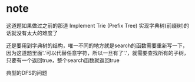 # note

这道题如果做过之前的那道 Implement Trie (Prefix Tree) 实现字典树(前缀树)的话就没有太大的难度了

还是要用到字典树的结构，唯一不同的地方就是search的函数需要重新写一下，因为这道题里面'.'可以代替任意字符，所以一旦有了'.'，就需要查找所有的子树，只要有一个返回true，整个search函数就返回true

典型的DFS的问题
